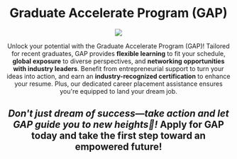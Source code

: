 <h1 align="center">Graduate Accelerate Program (GAP)</h1>

<p align="center">
<a href="https://github.com/aneeshlalwani/GradAccelerate/readme-typing-svg"><img src="https://readme-typing-svg.herokuapp.com?lines=Elevate%20Your%20Future;Unlock%20Your%20Potential;GAP%20is%20Your%20Pathway%20to%20Success&center=true&width=500&height=50"></a>
</p>

<p align="center">
Unlock your potential with the Graduate Accelerate Program (GAP)! Tailored for recent graduates, GAP provides <strong>flexible learning</strong> to fit your schedule, <strong>global exposure</strong> to diverse perspectives, and <strong>networking opportunities with industry leaders</strong>.
Benefit from entrepreneurial support to turn your ideas into action, and earn an <strong>industry-recognized certification</strong> to enhance your resume. Plus, our dedicated career placement assistance ensures you're equipped to land your dream job.
</p>
<h2 align="center"><strong><i>Don't just dream of success—take action and let GAP guide you to new heights🚀!</i></strong> Apply for GAP today and take the first step toward an empowered future!</h2>
